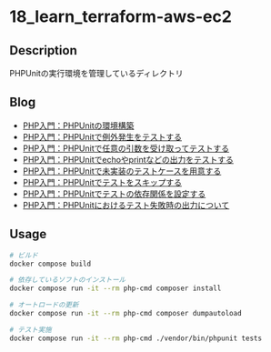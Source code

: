 # 18_learn_terraform-aws-ec2

## Description

PHPUnitの実行環境を管理しているディレクトリ

## Blog

- [PHP入門：PHPUnitの環境構築](https://yossi-note.com/phpunit_environment_construction/)
- [PHP入門：PHPUnitで例外発生をテストする](https://yossi-note.com/test_exception_with_phpunit/)
- [PHP入門：PHPUnitで任意の引数を受け取ってテストする](https://yossi-note.com/using_data_providers_in_phpunit/)
- [PHP入門：PHPUnitでechoやprintなどの出力をテストする](https://yossi-note.com/testing_output_with_phpunit/)
- [PHP入門：PHPUnitで未実装のテストケースを用意する](https://yossi-note.com/prepare_an_unimplemented_test_case_with_phpunit/)
- [PHP入門：PHPUnitでテストをスキップする](https://yossi-note.com/skip_tests_in_phpunit/)
- [PHP入門：PHPUnitでテストの依存関係を設定する](https://yossi-note.com/configure_test_dependencies_in_phpunit/)
- [PHP入門：PHPUnitにおけるテスト失敗時の出力について](https://yossi-note.com/about_the_output_when_a_test_fails_in_phpunit/)

## Usage

```sh
# ビルド
docker compose build

# 依存しているソフトのインストール
docker compose run -it --rm php-cmd composer install

# オートロードの更新
docker compose run -it --rm php-cmd composer dumpautoload

# テスト実施
docker compose run -it --rm php-cmd ./vendor/bin/phpunit tests
```
